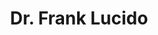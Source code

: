 ---
title: Dr. Frank Lucido 
link: https://drfranklucido.com 
description: I provide some basic tech support and web administration for Dr. Frank Lucido's WordPress installation.
live: true
skills: ["WordPress", "HTML", "CSS", "PHP"]
weight: 40
---